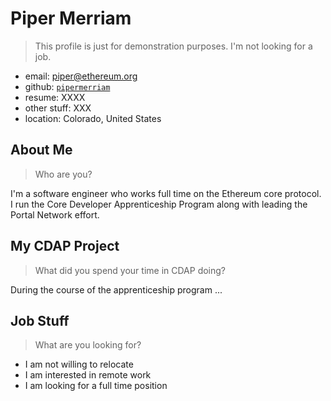# Piper Merriam

> This profile is just for demonstration purposes. I'm not looking for a job.

- email: piper@ethereum.org
- github: [`pipermerriam`](https://github.com/pipermerriam/)
- resume: XXXX
- other stuff: XXX
- location: Colorado, United States

## About Me

> Who are you?

I'm a software engineer who works full time on the Ethereum core protocol.  I run the Core Developer Apprenticeship Program along with leading the Portal Network effort.


## My CDAP Project

> What did you spend your time in CDAP doing?

During the course of the apprenticeship program ...


## Job Stuff

> What are you looking for?

- I am not willing to relocate
- I am interested in remote work
- I am looking for a full time position
